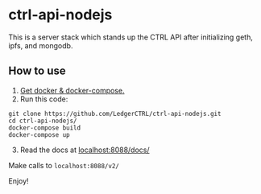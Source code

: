 # ctrl-api-nodejs

This is a server stack which stands up the CTRL API after initializing geth, ipfs, and mongodb.

## How to use
1. [Get docker & docker-compose.](https://www.google.com/search?q=get+docker&rlz=1C5CHFA_enUS754US754&oq=get+docker&aqs=chrome.0.0j69i60j0l4.978j0j7&sourceid=chrome&ie=UTF-8)
2. Run this code:
```
git clone https://github.com/LedgerCTRL/ctrl-api-nodejs.git
cd ctrl-api-nodejs/
docker-compose build
docker-compose up
```
3. Read the docs at [localhost:8088/docs/](http://localhost:8088/docs/)

Make calls to `localhost:8088/v2/`


Enjoy!
